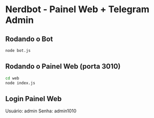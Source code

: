 # Nerdbot - Painel Web + Telegram Admin

## Rodando o Bot
```bash
node bot.js
```

## Rodando o Painel Web (porta 3010)
```bash
cd web
node index.js
```

## Login Painel Web
Usuário: admin
Senha: admin1010